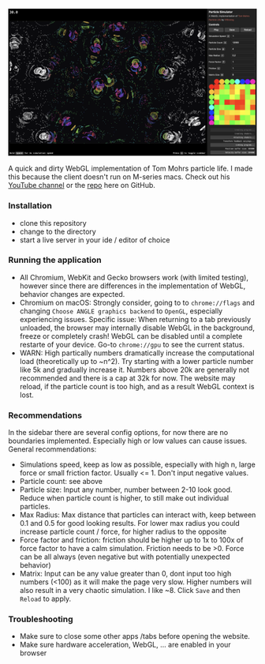 ![](screenshot.png)

A quick and dirty WebGL implementation of Tom Mohrs particle life. I made this because the client doesn't run on M-series macs. Check out his [YouTube channel](https://www.youtube.com/@tom-mohr) or the [repo](https://github.com/tom-mohr/particle-life-app) here on GitHub.
### Installation

-   clone this repository
-   change to the directory
-   start a live server in your ide / editor of choice

### Running the application

-   All Chromium, WebKit and Gecko browsers work (with limited testing), however since there are differences in the implementation of WebGL, behavior changes are expected.
-   Chromium on macOS: Strongly consider, going to to `chrome://flags` and changing `Choose ANGLE graphics backend` to `OpenGL`, especially experiencing issues. Specific issue: When returning to a tab previously unloaded, the browser may internally disable WebGL in the background, freeze or completely crash! WebGL can be disabled until a complete restarte of your device. Go-to `chrome://gpu` to see the current status.
-   WARN: High partically numbers dramatically increase the computational load (theoretically up to ~n^2). Try starting with a lower particle number like 5k and gradually increase it. Numbers above 20k are generally not recommended and there is a cap at 32k for now. The website may reload, if the particle count is too high, and as a result WebGL context is lost.

### Recommendations

In the sidebar there are several config options, for now there are no boundaries implemented. Especially high or low values can cause issues. General recommendations:

-   Simulations speed, keep as low as possible, especially with high n, large force or small friction factor. Usually <= 1. Don't input negative values.
-   Particle count: see above
-   Particle size: Input any number, number between 2-10 look good. Reduce when particle count is higher, to still make out individual particles.
-   Max Radius: Max distance that particles can interact with, keep between 0.1 and 0.5 for good looking results. For lower max radius you could increase particle count / force, for higher radius to the opposite
-   Force factor and friction: friction should be higher up to 1x to 100x of force factor to have a calm simulation. Friction needs to be >0. Force can be all always (even negative but with potentially unexpected behavior)
-   Matrix: Input can be any value greater than 0, dont input too high numbers (<100) as it will make the page very slow. Higher numbers will also result in a very chaotic simulation. I like ~8. Click `Save` and then `Reload` to apply.

### Troubleshooting

-   Make sure to close some other apps /tabs before opening the website.
-   Make sure hardware acceleration, WebGL, ... are enabled in your browser
